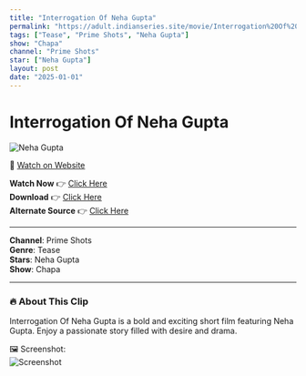```yaml
---
title: "Interrogation Of Neha Gupta"
permalink: "https://adult.indianseries.site/movie/Interrogation%20Of%20Neha%20Gupta"
tags: ["Tease", "Prime Shots", "Neha Gupta"]
show: "Chapa"
channel: "Prime Shots"
star: ["Neha Gupta"]
layout: post
date: "2025-01-01"
---
```


# Interrogation Of Neha Gupta

![Neha Gupta](https://shorts.desisins.com/wp-content/uploads/2024/07/Interrogation-Of-Neha-Gupta-DesiSins.com_.jpg)

🔗 [Watch on Website](https://adult.indianseries.site/movie/Interrogation%20Of%20Neha%20Gupta)

**Watch Now** 👉 [Click Here](https://adult.indianseries.site/movie/Interrogation%20Of%20Neha%20Gupta)  
**Download** 👉 [Click Here](https://adult.indianseries.site/movie/Interrogation%20Of%20Neha%20Gupta)  
**Alternate Source** 👉 [Click Here](https://adult.indianseries.site/movie/Interrogation%20Of%20Neha%20Gupta)

---

**Channel**: Prime Shots  
**Genre**: Tease  
**Stars**: Neha Gupta  
**Show**: Chapa

---

### 🔥 About This Clip

Interrogation Of Neha Gupta is a bold and exciting short film featuring Neha Gupta. Enjoy a passionate story filled with desire and drama.
 
🖼️ Screenshot:  
![Screenshot](https://shorts.desisins.com/wp-content/uploads/2024/07/Interrogation-Of-Neha-Gupta-DesiSins.com_.jpg)
